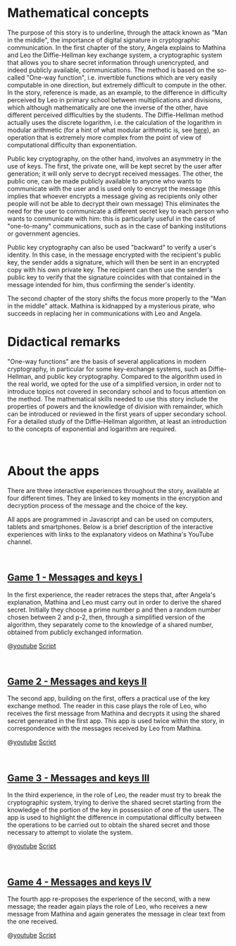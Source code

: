 # Mathematical concepts
The purpose of this story is to underline, through the attack known as "Man in the middle", the importance of digital signature in cryptographic communication.
In the first chapter of the story, Angela explains to Mathina and Leo the Diffie-Hellman key exchange system, a cryptographic system that allows you to share secret information through unencrypted, and indeed publicly available, communications.
The method is based on the so-called "One-way function", i.e. invertible functions which are very easily computable in one direction, but extremely difficult to compute in the other.
In the story, reference is made, as an example, to the difference in difficulty perceived by Leo in primary school between multiplications and divisions, which although mathematically are one the inverse of the other, have different perceived difficulties by the students.
The Diffie-Hellman method actually uses the discrete logarithm, i.e. the calculation of the logarithm in modular arithmetic (for a hint of what modular arithmetic is, see [here](https://hub.zabkar.net/story/mathina-wins-a-lot-of-new-toys/?actionLink=12)), an operation that is extremely more complex from the point of view of computational difficulty than exponentiation.

Public key cryptography, on the other hand, involves an asymmetry in the use of keys. The first, the private one, will be kept secret by the user after generation; it will only serve to decrypt received messages. The other, the public one, can be made publicly available to anyone who wants to communicate with the user and is used only to encrypt the message (this implies that whoever encrypts a message giving as recipients only other people will not be able to decrypt their own message)
This eliminates the need for the user to communicate a different secret key to each person who wants to communicate with him: this is particularly useful in the case of "one-to-many" communications, such as in the case of banking institutions or government agencies.

Public key cryptography can also be used "backward" to verify a user's identity. In this case, in the message encrypted with the recipient's public key, the sender adds a signature, which will then be sent in an encrypted copy with his own private key. The recipient can then use the sender's public key to verify that the signature coincides with that contained in the message intended for him, thus confirming the sender's identity.

The second chapter of the story shifts the focus more properly to the "Man in the middle" attack. Mathina is kidnapped by a mysterious pirate, who succeeds in replacing her in communications with Leo and Angela. 


# Didactical remarks

"One-way functions" are the basis of several applications in modern cryptography, in particular for some key-exchange systems, such as Diffie-Hellman, and public key cryptography. Compared to the algorithm used in the real world, we opted for the use of a simplified version, in order not to introduce topics not covered in secondary school and to focus attention on the method. The mathematical skills needed to use this story include the properties of powers and the knowledge of division with remainder, which can be introduced or reviewed in the first years of upper secondary school. For a detailed study of the Diffie-Hellman algorithm, at least an introduction to the concepts of exponential and logarithm are required. 

&nbsp;

# About the apps

There are three interactive experiences throughout the story, available at four different times. They are linked to key moments in the encryption and decryption process of the message and the choice of the key.

All apps are programmed in Javascript and can be used on computers, tablets and smartphones. Below is a brief description of the interactive experiences with links to the explanatory videos on Mathina's YouTube channel. 

&nbsp;

## [Game 1 - Messages and keys I](https://hub.zabkar.net/story/mathina-wins-a-lot-of-new-toys/?actionLink=12)

In the first experience, the reader retraces the steps that, after Angela's explanation, Mathina and Leo must carry out in order to derive the shared secret. Initially they choose a prime number p and then a random number chosen between 2 and p-2, then, through a simplified version of the algorithm, they separately come to the knowledge of a shared number, obtained from publicly exchanged information. 

@[youtube](OYrrdu4y_7E?_align-center_)
[Script](/stories/bucca-4/transcripts/Script1.pdf)

&nbsp;

## [Game 2 - Messages and keys II](https://hub.zabkar.net/story/mathina-wins-a-lot-of-new-toys/?actionLink=12)

The second app, building on the first, offers a practical use of the key exchange method. The reader in this case plays the role of Leo, who receives the first message from Mathina and decrypts it using the shared secret generated in the first app. This app is used twice within the story, in correspondence with the messages received by Leo from Mathina. 

@[youtube](OYrrdu4y_7E?_align-center_)
[Script](/stories/bucca-4/transcripts/Script2.pdf)

&nbsp;

## [Game 3 - Messages and keys III](https://hub.zabkar.net/story/mathina-wins-a-lot-of-new-toys/?actionLink=12)

In the third experience, in the role of Leo, the reader must try to break the cryptographic system, trying to derive the shared secret starting from the knowledge of the portion of the key in possession of one of the users. The app is used to highlight the difference in computational difficulty between the operations to be carried out to obtain the shared secret and those necessary to attempt to violate the system. 

@[youtube](OYrrdu4y_7E?_align-center_)
[Script](/stories/bucca-4/transcripts/Script3.pdf)

&nbsp;

## [Game 4 - Messages and keys IV](https://hub.zabkar.net/story/mathina-wins-a-lot-of-new-toys/?actionLink=12)

The fourth app re-proposes the experience of the second, with a new message; the reader again plays the role of Leo, who receives a new message from Mathina and again generates the message in clear text from the one received.

@[youtube](OYrrdu4y_7E?_align-center_)
[Script](/stories/bucca-4/transcripts/Script2.pdf)

&nbsp;
